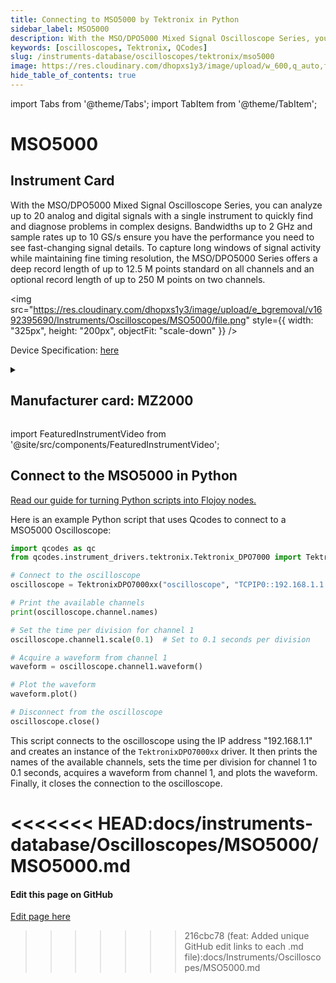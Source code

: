 ```yaml
---
title: Connecting to MSO5000 by Tektronix in Python
sidebar_label: MSO5000
description: With the MSO/DPO5000 Mixed Signal Oscilloscope Series, you can analyze up to 20 analog and digital signals with a single instrument to quickly find and diagnose problems in complex designs. Bandwidths up to 2 GHz and sample rates up to 10 GS/s ensure you have the performance you need to see fast-changing signal details. To capture long windows of signal activity while maintaining fine timing resolution, the MSO/DPO5000 Series offers a deep record length of up to 12.5 M points standard on all channels and an optional record length of up to 250 M points on two channels.
keywords: [oscilloscopes, Tektronix, QCodes]
slug: /instruments-database/oscilloscopes/tektronix/mso5000
image: https://res.cloudinary.com/dhopxs1y3/image/upload/w_600,q_auto,f_auto/e_bgremoval/v1692395690/Instruments/Oscilloscopes/MSO5000/file.jpg
hide_table_of_contents: true
---
```


import Tabs from '@theme/Tabs';
import TabItem from '@theme/TabItem';

# MSO5000

## Instrument Card

<div className="flex">

<div>

With the MSO/DPO5000 Mixed Signal Oscilloscope Series, you can analyze up to 20 analog and digital signals with a single instrument to quickly find and diagnose problems in complex designs. Bandwidths up to 2 GHz and sample rates up to 10 GS/s ensure you have the performance you need to see fast-changing signal details. To capture long windows of signal activity while maintaining fine timing resolution, the MSO/DPO5000 Series offers a deep record length of up to 12.5 M points standard on all channels and an optional record length of up to 250 M points on two channels.

</div>

<img src="https://res.cloudinary.com/dhopxs1y3/image/upload/e_bgremoval/v1692395690/Instruments/Oscilloscopes/MSO5000/file.png" style={{ width: "325px", height: "200px", objectFit: "scale-down" }} />

</div>

<div className="flex text-center">

<p>Device Specification: <a target="\_blank" href="https://download.tek.com/datasheet/MSO5000-DPO5000-Mixed-Signal-Oscilloscope-Datasheet-9.pdf">here</a></p>

</div>

<details style={{ marginTop: "15px"}}>
<summary><h2>Manufacturer card: MZ2000</h2></summary>

<img src="https://res.cloudinary.com/dhopxs1y3/image/upload/v1692806108/Instruments/Vendor%20Logos/Tektronix.png" style={{ width: "100%", height: "170px",objectFit: "scale-down" }} />

Tektronix, Inc., historically widely known as Tek, is an American company best known for manufacturing test and measurement devices such as [oscilloscopes](https://en.wikipedia.org/wiki/Oscilloscope), [logic analyzers](https://en.wikipedia.org/wiki/Logic_analyzer), and video and mobile test protocol equipment.

<ul>
  <li>Headquarters: USA</li>
  <li>Yearly Revenue (millions, USD): 5800.0</li>
  <li>Vendor Website: <a href="https://www.tek.com/en">here</a></li>
</ul>
</details>

import FeaturedInstrumentVideo from '@site/src/components/FeaturedInstrumentVideo';

<FeaturedInstrumentVideo category='WIDGET2000' manufacturer='MZ2000'></FeaturedInstrumentVideo>


## Connect to the MSO5000 in Python

[Read our guide for turning Python scripts into Flojoy nodes.](https://docs.flojoy.ai/custom-nodes/creating-custom-node/)
<Tabs>

<TabItem value="Flojoy" label="Flojoy" className="flojoy-instrument-tabs">

<NodeCardCollection category='WIDGET2000' manufacturer='MZ2000'></NodeCardCollection>

</TabItem>
<TabItem value="QCodes" label="QCodes">

Here is an example Python script that uses Qcodes to connect to a MSO5000 Oscilloscope:

```python
import qcodes as qc
from qcodes.instrument_drivers.tektronix.Tektronix_DPO7000 import TektronixDPO7000xx

# Connect to the oscilloscope
oscilloscope = TektronixDPO7000xx("oscilloscope", "TCPIP0::192.168.1.1::INSTR")

# Print the available channels
print(oscilloscope.channel.names)

# Set the time per division for channel 1
oscilloscope.channel1.scale(0.1)  # Set to 0.1 seconds per division

# Acquire a waveform from channel 1
waveform = oscilloscope.channel1.waveform()

# Plot the waveform
waveform.plot()

# Disconnect from the oscilloscope
oscilloscope.close()
```

This script connects to the oscilloscope using the IP address "192.168.1.1" and creates an instance of the `TektronixDPO7000xx` driver. It then prints the names of the available channels, sets the time per division for channel 1 to 0.1 seconds, acquires a waveform from channel 1, and plots the waveform. Finally, it closes the connection to the oscilloscope.

<<<<<<< HEAD:docs/instruments-database/Oscilloscopes/MSO5000/MSO5000.md
</TabItem>
</Tabs>
=======
<SectionBreak />

[//]: # (Edit page on GitHub)

#### Edit this page on GitHub

[Edit page here](https://github.com/flojoy-ai/docs/blob/main/docs/instruments-database/Oscilloscopes/MSO5000/MSO5000.md)
>>>>>>> 216cbc78 (feat: Added unique GitHub edit links to each .md file):docs/Instruments/Oscilloscopes/MSO5000.md

